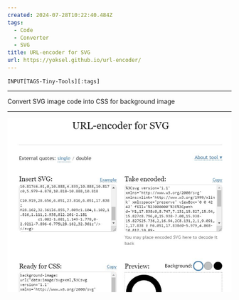 ```yaml
---
created: 2024-07-28T10:22:40.484Z
tags: 
  - Code
  - Converter
  - SVG
title: URL-encoder for SVG
url: https://yoksel.github.io/url-encoder/
---
```

```meta-bind
INPUT[TAGS-Tiny-Tools][:tags]
```

___
Convert SVG image code into CSS for background image
___

![](_attachments/url-encoder-for-svg.jpg)
